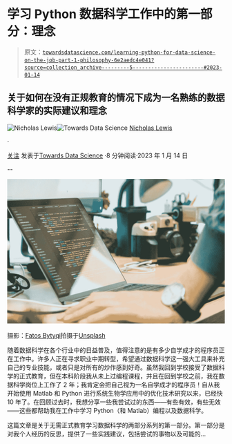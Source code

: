 # 学习 Python 数据科学工作中的第一部分：理念

> 原文：[`towardsdatascience.com/learning-python-for-data-science-on-the-job-part-1-philosophy-6e2aedc4e041?source=collection_archive---------5-----------------------#2023-01-14`](https://towardsdatascience.com/learning-python-for-data-science-on-the-job-part-1-philosophy-6e2aedc4e041?source=collection_archive---------5-----------------------#2023-01-14)

## 关于如何在没有正规教育的情况下成为一名熟练的数据科学家的实际建议和理念

[](https://nrlewis929.medium.com/?source=post_page-----6e2aedc4e041--------------------------------)![Nicholas Lewis](https://nrlewis929.medium.com/?source=post_page-----6e2aedc4e041--------------------------------)[](https://towardsdatascience.com/?source=post_page-----6e2aedc4e041--------------------------------)![Towards Data Science](https://towardsdatascience.com/?source=post_page-----6e2aedc4e041--------------------------------) [Nicholas Lewis](https://nrlewis929.medium.com/?source=post_page-----6e2aedc4e041--------------------------------)

·

[关注](https://medium.com/m/signin?actionUrl=https%3A%2F%2Fmedium.com%2F_%2Fsubscribe%2Fuser%2Fa4cd35f7b702&operation=register&redirect=https%3A%2F%2Ftowardsdatascience.com%2Flearning-python-for-data-science-on-the-job-part-1-philosophy-6e2aedc4e041&user=Nicholas+Lewis&userId=a4cd35f7b702&source=post_page-a4cd35f7b702----6e2aedc4e041---------------------post_header-----------) 发表于[Towards Data Science](https://towardsdatascience.com/?source=post_page-----6e2aedc4e041--------------------------------) ·8 分钟阅读·2023 年 1 月 14 日[](https://medium.com/m/signin?actionUrl=https%3A%2F%2Fmedium.com%2F_%2Fvote%2Ftowards-data-science%2F6e2aedc4e041&operation=register&redirect=https%3A%2F%2Ftowardsdatascience.com%2Flearning-python-for-data-science-on-the-job-part-1-philosophy-6e2aedc4e041&user=Nicholas+Lewis&userId=a4cd35f7b702&source=-----6e2aedc4e041---------------------clap_footer-----------)

--

[](https://medium.com/m/signin?actionUrl=https%3A%2F%2Fmedium.com%2F_%2Fbookmark%2Fp%2F6e2aedc4e041&operation=register&redirect=https%3A%2F%2Ftowardsdatascience.com%2Flearning-python-for-data-science-on-the-job-part-1-philosophy-6e2aedc4e041&source=-----6e2aedc4e041---------------------bookmark_footer-----------)![](img/f6156bd577abc49b42723a0ea50db58b.png)

摄影：[Fatos Bytyqi](https://unsplash.com/@fatosi?utm_source=medium&utm_medium=referral)拍摄于[Unsplash](https://unsplash.com/?utm_source=medium&utm_medium=referral)

随着数据科学在各个行业中的日益普及，值得注意的是有多少自学成才的程序员正在工作中。许多人正在寻求职业中期转型，希望通过数据科学这一强大工具来补充自己的专业技能，或者只是对所有的炒作感到好奇。虽然我回到学校接受了数据科学的正式教育，但在本科阶段我从未上过编程课程，并且在回到学校之前，我在数据科学岗位上工作了 2 年；我肯定会把自己视为一名自学成才的程序员！自从我开始使用 Matlab 和 Python 进行系统生物学应用中的优化技术研究以来，已经快 10 年了。在回顾过去时，我想分享一些我尝试过的东西——有些有效，有些无效——这些都帮助我在工作中学习 Python（和 Matlab）编程以及数据科学。

这篇文章是关于无需正式教育学习数据科学的两部分系列的第一部分。第一部分是对我个人经历的反思，提供了一些实践建议，包括尝试的事物以及可能的…
